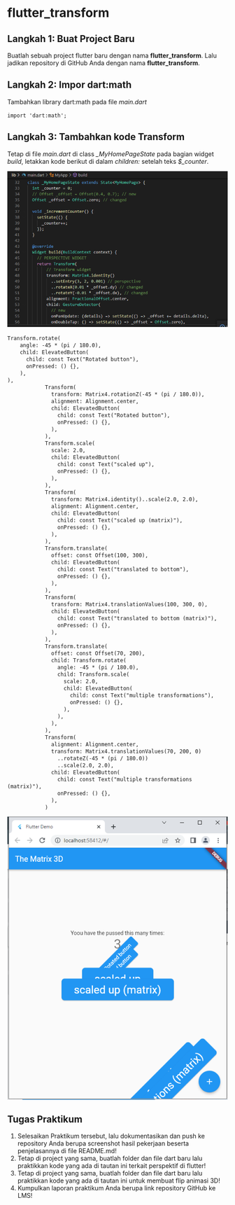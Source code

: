 # flutter_transform

## Langkah 1: Buat Project Baru

Buatlah sebuah project flutter baru dengan nama **flutter_transform**. Lalu jadikan repository di GitHub Anda dengan nama **flutter_transform**.

## Langkah 2: Impor dart:math

Tambahkan library dart:math pada file *main.dart*

````
import 'dart:math';
````

## Langkah 3: Tambahkan kode Transform

Tetap di file *main.dart* di class *_MyHomePageState* pada bagian widget *build*, letakkan kode berikut di dalam *children:* setelah teks *$_counter*.

![screenshoot](images/1.PNG)

````
Transform.rotate(
    angle: -45 * (pi / 180.0),
    child: ElevatedButton(
      child: const Text("Rotated button"),
      onPressed: () {},
    ),
),
            Transform(
              transform: Matrix4.rotationZ(-45 * (pi / 180.0)),
              alignment: Alignment.center,
              child: ElevatedButton(
                child: const Text("Rotated button"),
                onPressed: () {},
              ),
            ),
            Transform.scale(
              scale: 2.0,
              child: ElevatedButton(
                child: const Text("scaled up"),
                onPressed: () {},
              ),
            ),
            Transform(
              transform: Matrix4.identity()..scale(2.0, 2.0),
              alignment: Alignment.center,
              child: ElevatedButton(
                child: const Text("scaled up (matrix)"),
                onPressed: () {},
              ),
            ),
            Transform.translate(
              offset: const Offset(100, 300),
              child: ElevatedButton(
                child: const Text("translated to bottom"),
                onPressed: () {},
              ),
            ),
            Transform(
              transform: Matrix4.translationValues(100, 300, 0),
              child: ElevatedButton(
                child: const Text("translated to bottom (matrix)"),
                onPressed: () {},
              ),
            ),
            Transform.translate(
              offset: const Offset(70, 200),
              child: Transform.rotate(
                angle: -45 * (pi / 180.0),
                child: Transform.scale(
                  scale: 2.0,
                  child: ElevatedButton(
                    child: const Text("multiple transformations"),
                    onPressed: () {},
                  ),
                ),
              ),
            ),
            Transform(
              alignment: Alignment.center,
              transform: Matrix4.translationValues(70, 200, 0)
                ..rotateZ(-45 * (pi / 180.0))
                ..scale(2.0, 2.0),
              child: ElevatedButton(
                child: const Text("multiple transformations (matrix)"),
                onPressed: () {},
              ),
            )
````
![screenshoot](images/2.PNG)

## Tugas Praktikum

1. Selesaikan Praktikum tersebut, lalu dokumentasikan dan push ke repository Anda berupa screenshot hasil pekerjaan beserta penjelasannya di file README.md!
2. Tetap di project yang sama, buatlah folder dan file dart baru lalu praktikkan kode yang ada di tautan ini terkait perspektif di flutter!
3. Tetap di project yang sama, buatlah folder dan file dart baru lalu praktikkan kode yang ada di tautan ini untuk membuat flip animasi 3D!
4. Kumpulkan laporan praktikum Anda berupa link repository GitHub ke LMS!
